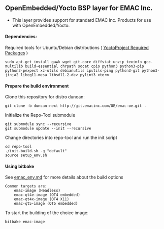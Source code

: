 ## OpenEmbedded/Yocto BSP layer for EMAC Inc.

- This layer provides support for standard EMAC Inc. Products for use with OpenEmbedded/Yocto.

#### Dependencies:

Required tools for Ubuntu/Debian distributions ( [YoctoProject Required Packages](https://www.yoctoproject.org/docs/current/ref-manual/ref-manual.html#ubuntu-packages) )
```
sudo apt-get install gawk wget git-core diffstat unzip texinfo gcc-multilib build-essential chrpath socat cpio python3 python3-pip python3-pexpect xz-utils debianutils iputils-ping python3-git python3-jinja2 libegl1-mesa libsdl1.2-dev pylint3 xterm
```

#### Prepare the build environment

Clone this repository for distro duncan:
```
git clone -b duncan-next http://git.emacinc.com/OE/emac-oe.git .
```

Initialize the Repo-Tool submodule

```
git submodule sync --recursive
git submodule update --init --recursive
```

Change directories into repo-tool and run the init script

```
cd repo-tool
./init-build.sh -g "default"
source setup_env.sh
````

#### Using bitbake

See [emac_env.md](http://git.emacinc.com/OE/repo-tool/-/blob/master/emac_env.md) for more details about the build options

```
Common targets are:
    emac-image (Headless)
    emac-qt4e-image (QT4 embedded)
    emac-qt4x-image (QT4 X11)
    emac-qt5-image (QT5 embedded)
```
To start the building of the choice image:
```
bitbake emac-image
```

